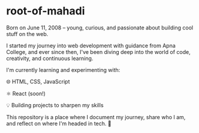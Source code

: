 # root-of-mahadi
Born on June 11, 2008 – young, curious, and passionate about building cool stuff on the web.

I started my journey into web development with guidance from Apna College, and ever since then, I've been diving deep into the world of code, creativity, and continuous learning.

I'm currently learning and experimenting with:

🌐 HTML, CSS, JavaScript

⚛️ React (soon!)

💡 Building projects to sharpen my skills

This repository is a place where I document my journey, share who I am, and reflect on where I'm headed in tech. 🚀

